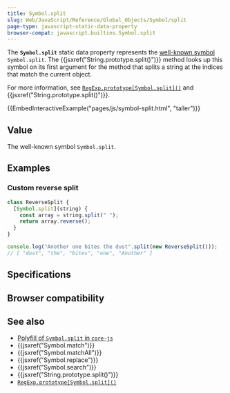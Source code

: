 ```yaml
---
title: Symbol.split
slug: Web/JavaScript/Reference/Global_Objects/Symbol/split
page-type: javascript-static-data-property
browser-compat: javascript.builtins.Symbol.split
---
```




The **`Symbol.split`** static data property represents the [well-known symbol](/Web/JavaScript/Reference/Global_Objects/Symbol#well-known_symbols) `Symbol.split`. The {{jsxref("String.prototype.split()")}} method looks up this symbol on its first argument for the method that splits a string at the indices that match the current object.

For more information, see [`RegExp.prototype[Symbol.split]()`](/Web/JavaScript/Reference/Global_Objects/RegExp/Symbol.split) and {{jsxref("String.prototype.split()")}}.

{{EmbedInteractiveExample("pages/js/symbol-split.html", "taller")}}

## Value

The well-known symbol `Symbol.split`.



## Examples

### Custom reverse split

```js
class ReverseSplit {
  [Symbol.split](string) {
    const array = string.split(" ");
    return array.reverse();
  }
}

console.log("Another one bites the dust".split(new ReverseSplit()));
// [ "dust", "the", "bites", "one", "Another" ]
```

## Specifications



## Browser compatibility



## See also

- [Polyfill of `Symbol.split` in `core-js`](https://github.com/zloirock/core-js#ecmascript-symbol)
- {{jsxref("Symbol.match")}}
- {{jsxref("Symbol.matchAll")}}
- {{jsxref("Symbol.replace")}}
- {{jsxref("Symbol.search")}}
- {{jsxref("String.prototype.split()")}}
- [`RegExp.prototype[Symbol.split]()`](/Web/JavaScript/Reference/Global_Objects/RegExp/Symbol.split)
